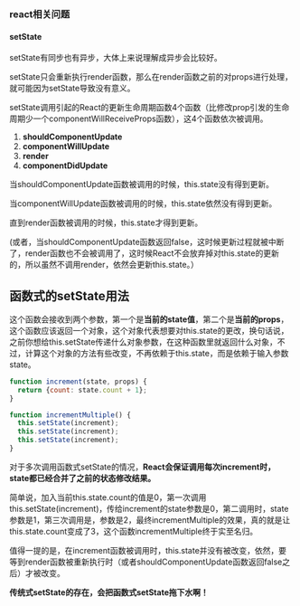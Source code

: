 ### react相关问题



#### setState

setState有同步也有异步，大体上来说理解成异步会比较好。

setState只会重新执行render函数，那么在render函数之前的对props进行处理，就可能因为setState导致没有意义。



setState调用引起的React的更新生命周期函数4个函数（比修改prop引发的生命周期少一个componentWillReceiveProps函数），这4个函数依次被调用。

1. **shouldComponentUpdate**
2. **componentWillUpdate**
3. **render**
4. **componentDidUpdate**

当shouldComponentUpdate函数被调用的时候，this.state没有得到更新。

当componentWillUpdate函数被调用的时候，this.state依然没有得到更新。

直到render函数被调用的时候，this.state才得到更新。

(或者，当shouldComponentUpdate函数返回false，这时候更新过程就被中断了，render函数也不会被调用了，这时候React不会放弃掉对this.state的更新的，所以虽然不调用render，依然会更新this.state。）





## 函数式的setState用法

这个函数会接收到两个参数，第一个是**当前的state值**，第二个是**当前的props**，这个函数应该返回一个对象，这个对象代表想要对this.state的更改，换句话说，之前你想给this.setState传递什么对象参数，在这种函数里就返回什么对象，不过，计算这个对象的方法有些改变，不再依赖于this.state，而是依赖于输入参数state。



```javascript
function increment(state, props) {
  return {count: state.count + 1};
}
```

```javascript
function incrementMultiple() {
  this.setState(increment);
  this.setState(increment);
  this.setState(increment);
}
```

对于多次调用函数式setState的情况，**React会保证调用每次increment时，state都已经合并了之前的状态修改结果。**

简单说，加入当前this.state.count的值是0，第一次调用this.setState(increment)，传给increment的state参数是0，第二调用时，state参数是1，第三次调用是，参数是2，最终incrementMultiple的效果，真的就是让this.state.count变成了3，这个函数incrementMultiple终于实至名归。

值得一提的是，在increment函数被调用时，this.state并没有被改变，依然，要等到render函数被重新执行时（或者shouldComponentUpdate函数返回false之后）才被改变。

**传统式setState的存在，会把函数式setState拖下水啊！**